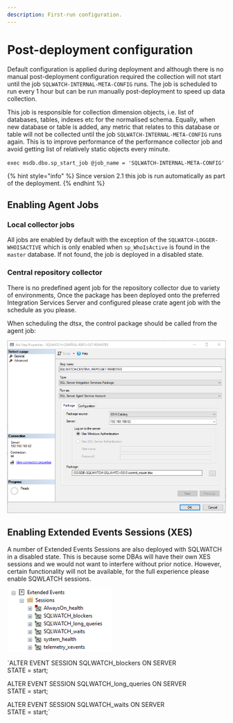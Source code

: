 ```yaml
---
description: First-run configuration.
---
```


# Post-deployment configuration

Default configuration is applied during deployment and although there is no manual post-deployment configuration required the collection will not start until the job `SQLWATCH-INTERNAL-META-CONFIG` runs. The job is scheduled to run every 1 hour but can be run manually post-deployment to speed up data collection.  

This job is responsible for collection dimension objects, i.e. list of databases, tables, indexes etc for the normalised schema. Equally, when new database or table is added, any metric that relates to this database or table will not be collected until the job `SQLWATCH-INTERNAL-META-CONFIG` runs again. This is to improve performance of the performance collector job and avoid getting list of relatively static objects every minute. 

`exec msdb.dbo.sp_start_job @job_name = 'SQLWATCH-INTERNAL-META-CONFIG'`

{% hint style="info" %}
Since version 2.1 this job is run automatically as part of the deployment.
{% endhint %}

## Enabling Agent Jobs

### Local collector jobs

All jobs are enabled by default with the exception of the `SQLWATCH-LOGGER-WHOISACTIVE` which is only enabled when `sp_WhoIsActive` is found in the `master` database. If not found, the job is deployed in a disabled state. 

### Central repository collector

There is no predefined agent job for the repository collector due to variety of environments, Once the package has been deployed onto the preferred Integration Services Server and configured please crate agent job with the schedule as you please. 

When scheduling the dtsx, the control package should be called from the agent job:

![](../.gitbook/assets/image.png)

## Enabling Extended Events Sessions \(XES\)

A number of Extended Events Sessions are also deployed with SQLWATCH in a disabled state. This is because some DBAs will have their own XES sessions and we would not want to interfere without prior notice. However, certain functionality will not be available, for the full experience please enable SQWLATCH sessions.

![](../.gitbook/assets/image%20%2853%29.png)

`ALTER EVENT SESSION SQLWATCH_blockers ON SERVER  
STATE = start;  
  
ALTER EVENT SESSION SQLWATCH_long_queries ON SERVER  
STATE = start;  
  
ALTER EVENT SESSION SQLWATCH_waits ON SERVER  
STATE = start;`

